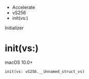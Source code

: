 

- Accelerate
- vS256
-  init(vs:) 

Initializer

# init(vs:)

macOS 10.0+

``` source
init(vs: vS256.__Unnamed_struct_vs)
```

